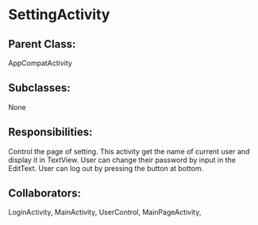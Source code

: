 # SettingActivity

## Parent Class:
AppCompatActivity

## Subclasses:
None

## Responsibilities:
Control the page of setting. This activity get the name of current user and display it in TextView. User can change their password by input in the EditText. User can log out by pressing the button at bottom.

## Collaborators:
LoginActivity, MainActivity, UserControl, MainPageActivity,  
